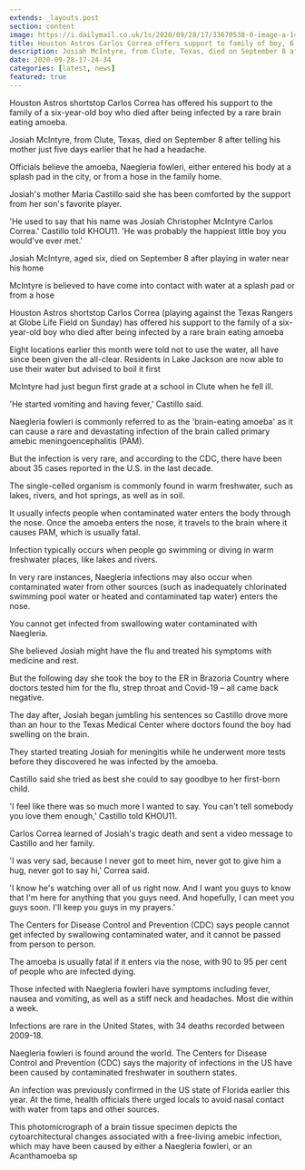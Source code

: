 ```yaml
---
extends: _layouts.post
section: content
image: https://i.dailymail.co.uk/1s/2020/09/28/17/33670538-0-image-a-14_1601309454312.jpg 
title: Houston Astros Carlos Correa offers support to family of boy, 6, who died of brain-eating amoeba 
description: Josiah McIntyre, from Clute, Texas, died on September 8 after telling his mother just five days earlier that he had a headache. 
date: 2020-09-28-17-24-34 
categories: [latest, news] 
featured: true 
--- 
```

Houston Astros shortstop Carlos Correa has offered his support to the family of a six-year-old boy who died after being infected by a rare brain eating amoeba.

Josiah McIntyre, from Clute, Texas, died on September 8 after telling his mother just five days earlier that he had a headache.

Officials believe the amoeba, Naegleria fowleri, either entered his body at a splash pad in the city, or from a hose in the family home.

Josiah's mother Maria Castillo said she has been comforted by the support from her son's favorite player.

'He used to say that his name was Josiah Christopher McIntyre Carlos Correa.' Castillo told KHOU11. 'He was probably the happiest little boy you would've ever met.'  

Josiah McIntyre, aged six, died on September 8 after playing in water near his home

McIntyre is believed to have come into contact with water at a splash pad or from a hose

Houston Astros shortstop Carlos Correa (playing against the Texas Rangers at Globe Life Field on Sunday) has offered his support to the family of a six-year-old boy who died after being infected by a rare brain eating amoeba

Eight locations earlier this month were told not to use the water, all have since been given the all-clear. Residents in Lake Jackson are now able to use their water but advised to boil it first

McIntyre had just begun first grade at a school in Clute when he fell ill.

'He started vomiting and having fever,' Castillo said.

Naegleria fowleri is commonly referred to as the 'brain-eating amoeba' as it can cause a rare and devastating infection of the brain called primary amebic meningoencephalitis (PAM).

But the infection is very rare, and according to the CDC, there have been about 35 cases reported in the U.S. in the last decade.

The single-celled organism is commonly found in warm freshwater, such as lakes, rivers, and hot springs, as well as in soil.

It usually infects people when contaminated water enters the body through the nose. Once the amoeba enters the nose, it travels to the brain where it causes PAM, which is usually fatal.

Infection typically occurs when people go swimming or diving in warm freshwater places, like lakes and rivers.

In very rare instances, Naegleria infections may also occur when contaminated water from other sources (such as inadequately chlorinated swimming pool water or heated and contaminated tap water) enters the nose.

You cannot get infected from swallowing water contaminated with Naegleria.

She believed Josiah might have the flu and treated his symptoms with medicine and rest.

But the following day she took the boy to the ER in Brazoria Country where doctors tested him for the flu, strep throat and Covid-19 – all came back negative.

The day after, Josiah began jumbling his sentences so Castillo drove more than an hour to the Texas Medical Center where doctors found the boy had swelling on the brain.

They started treating Josiah for meningitis while he underwent more tests before they discovered he was infected by the amoeba.

Castillo said she tried as best she could to say goodbye to her first-born child.

'I feel like there was so much more I wanted to say. You can't tell somebody you love them enough,' Castillo told KHOU11.

Carlos Correa learned of Josiah's tragic death and sent a video message to Castillo and her family.

'I was very sad, because I never got to meet him, never got to give him a hug, never got to say hi,' Correa said.

'I know he's watching over all of us right now. And I want you guys to know that I'm here for anything that you guys need. And hopefully, I can meet you guys soon. I'll keep you guys in my prayers.'

The Centers for Disease Control and Prevention (CDC) says people cannot get infected by swallowing contaminated water, and it cannot be passed from person to person.

The amoeba is usually fatal if it enters via the nose, with 90 to 95 per cent of people who are infected dying. 

Those infected with Naegleria fowleri have symptoms including fever, nausea and vomiting, as well as a stiff neck and headaches. Most die within a week. 

Infections are rare in the United States, with 34 deaths recorded between 2009-18.  

Naegleria fowleri is found around the world. The Centers for Disease Control and Prevention (CDC) says the majority of infections in the US have been caused by contaminated freshwater in southern states. 

An infection was previously confirmed in the US state of Florida earlier this year. At the time, health officials there urged locals to avoid nasal contact with water from taps and other sources.

This photomicrograph of a brain tissue specimen depicts the cytoarchitectural changes associated with a free-living amebic infection, which may have been caused by either a Naegleria fowleri, or an Acanthamoeba sp

